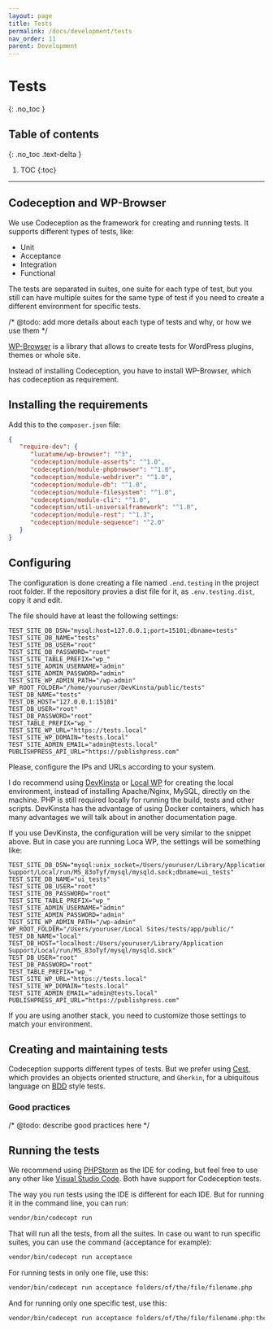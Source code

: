 ```yaml
---
layout: page
title: Tests
permalink: /docs/development/tests
nav_order: 11
parent: Development
---
```


# Tests
{: .no_toc }

## Table of contents
{: .no_toc .text-delta }

1. TOC
   {:toc}

---

## Codeception and WP-Browser

We use Codeception as the framework for creating and running tests. It supports different types of tests, like:

* Unit
* Acceptance
* Integration
* Functional

The tests are separated in suites, one suite for each type of test, but you still can have multiple suites for the same
type of test if you need to create a different environment for specific tests.

/* @todo: add more details about each type of tests and why, or how we use them */

[WP-Browser](https://github.com/lucatume/wp-browser) is a library that allows to create tests for WordPress plugins, themes
or whole site.

Instead of installing Codeception, you have to install WP-Browser, which has codeception as requirement.

## Installing the requirements

Add this to the `composer.json` file:

```json
{
   "require-dev": {
      "lucatume/wp-browser": "^3",
      "codeception/module-asserts": "^1.0",
      "codeception/module-phpbrowser": "^1.0",
      "codeception/module-webdriver": "^1.0",
      "codeception/module-db": "^1.0",
      "codeception/module-filesystem": "^1.0",
      "codeception/module-cli": "^1.0",
      "codeception/util-universalframework": "^1.0",
      "codeception/module-rest": "^1.3",
      "codeception/module-sequence": "^2.0"
   }
}
```

## Configuring

The configuration is done creating a file named `.end.testing` in the project root folder. If the repository provies a dist
file for it, as `.env.testing.dist`, copy it and edit.

The file should have at least the following settings:

```
TEST_SITE_DB_DSN="mysql:host=127.0.0.1;port=15101;dbname=tests"
TEST_SITE_DB_NAME="tests"
TEST_SITE_DB_USER="root"
TEST_SITE_DB_PASSWORD="root"
TEST_SITE_TABLE_PREFIX="wp_"
TEST_SITE_ADMIN_USERNAME="admin"
TEST_SITE_ADMIN_PASSWORD="admin"
TEST_SITE_WP_ADMIN_PATH="/wp-admin"
WP_ROOT_FOLDER="/home/youruser/DevKinsta/public/tests"
TEST_DB_NAME="tests"
TEST_DB_HOST="127.0.0.1:15101"
TEST_DB_USER="root"
TEST_DB_PASSWORD="root"
TEST_TABLE_PREFIX="wp_"
TEST_SITE_WP_URL="https://tests.local"
TEST_SITE_WP_DOMAIN="tests.local"
TEST_SITE_ADMIN_EMAIL="admin@tests.local"
PUBLISHPRESS_API_URL="https://publishpress.com"
```

Please, configure the IPs and URLs according to your system.

I do recommend using [DevKinsta](https://kinsta.com/devkinsta/) or [Local WP](https://localwp.com/) for creating the local
environment, instead of installing Apache/Nginx, MySQL, directly on the machine. PHP is still required locally for running
the build, tests and other scripts. DevKinsta has the advantage of using Docker containers, which has many advantages we
will talk about in another documentation page.

If you use DevKinsta, the configuration will be very similar to the snippet above. But in case you are running Loca WP,
the settings will be something like:

```
TEST_SITE_DB_DSN="mysql:unix_socket=/Users/youruser/Library/Application Support/Local/run/MS_83oTyf/mysql/mysqld.sock;dbname=ui_tests"
TEST_SITE_DB_NAME="ui_tests"
TEST_SITE_DB_USER="root"
TEST_SITE_DB_PASSWORD="root"
TEST_SITE_TABLE_PREFIX="wp_"
TEST_SITE_ADMIN_USERNAME="admin"
TEST_SITE_ADMIN_PASSWORD="admin"
TEST_SITE_WP_ADMIN_PATH="/wp-admin"
WP_ROOT_FOLDER="/Users/youruser/Local Sites/tests/app/public/"
TEST_DB_NAME="local"
TEST_DB_HOST="localhost:/Users/youruser/Library/Application Support/Local/run/MS_83oTyf/mysql/mysqld.sock"
TEST_DB_USER="root"
TEST_DB_PASSWORD="root"
TEST_TABLE_PREFIX="wp_"
TEST_SITE_WP_URL="https://tests.local"
TEST_SITE_WP_DOMAIN="tests.local"
TEST_SITE_ADMIN_EMAIL="admin@tests.local"
PUBLISHPRESS_API_URL="https://publishpress.com"
```

If you are using another stack, you need to customize those settings to match your environment.

## Creating and maintaining tests

Codeception supports different types of tests. But we prefer using [Cest](https://codeception.com/docs/07-AdvancedUsage.html#Cest-Classes),
which provides an objects oriented structure, and `Gherkin`, for a ubiquitous language on [BDD](https://codeception.com/docs/07-BDD) style tests.

### Good practices

/* @todo: describe good practices here */

## Running the tests

We recommend using [PHPStorm](https://www.jetbrains.com/phpstorm/) as the IDE for coding, but feel free to use any other
like [Visual Studio Code](https://code.visualstudio.com/). Both have support for Codeception tests.

The way you run tests using the IDE is different for each IDE. But for running it in the command line, you can run:

```bash
vendor/bin/codecept run
```

That will run all the tests, from all the suites. In case ou want to run specific suites, you can use the command (acceptance for example):

```bash
vendor/bin/codecept run acceptance
```

For running tests in only one file, use this:

```bash
vendor/bin/codecept run acceptance folders/of/the/file/filename.php
```

And for running only one specific test, use this:

```bash
vendor/bin/codecept run acceptance folders/of/the/file/filename.php:theTestFunctionName
```
